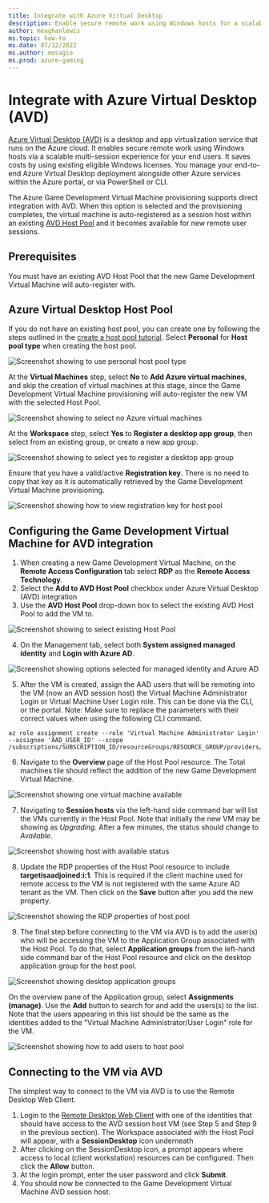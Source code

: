 ```yaml
---
title: Integrate with Azure Virtual Desktop
description: Enable secure remote work using Windows hosts for a scalable multi-session experience with Azure Virtual Desktop.
author: meaghanlewis
ms.topic: how-to
ms.date: 07/12/2022
ms.author: mosagie
ms.prod: azure-gaming
---
```


# Integrate with Azure Virtual Desktop (AVD)

[Azure Virtual Desktop (AVD)](https://azure.microsoft.com/services/virtual-desktop/#overview) is a desktop and app virtualization service that runs on the Azure cloud. It enables secure remote work using Windows hosts via a scalable multi-session experience for your end users. It saves costs by using existing eligible Windows licenses. You manage your end-to-end Azure Virtual Desktop deployment alongside other Azure services within the Azure portal, or via PowerShell or CLI.

The Azure Game Development Virtual Machine provisioning supports direct integration with AVD. When this option is selected and the provisioning completes, the virtual machine is auto-registered as a session host within an existing [AVD Host Pool](/azure/virtual-desktop/environment-setup#host-pools) and it becomes available for new remote user sessions.

## Prerequisites

You must have an existing AVD Host Pool that the new Game Development Virtual Machine will auto-register with.

## Azure Virtual Desktop Host Pool

If you do not have an existing host pool, you can create one by following the steps outlined in the [create a host pool tutorial](/azure/virtual-desktop/create-host-pools-azure-marketplace?tabs=azure-portal). Select **Personal** for **Host pool type** when creating the host pool.

![Screenshot showing to use personal host pool type](./media/integrate-azure-virtual-desktop/create-host-pool-personal.png)

At the **Virtual Machines** step, select **No** to **Add Azure virtual machines**, and skip the creation of virtual machines at this stage, since the Game Development Virtual Machine provisioning will auto-register the new VM with the selected Host Pool.

![Screenshot showing to select no Azure virtual machines](./media/integrate-azure-virtual-desktop/no-azure-vm.png)

At the **Workspace** step, select **Yes** to **Register a desktop app group**, then select from an existing group, or create a new app group.

![Screenshot showing to select yes to register a desktop app group](./media/integrate-azure-virtual-desktop/register-desktop-app-group.png)

Ensure that you have a valid/active **Registration key**. There is no need to copy that key as it is automatically retrieved by the Game Development Virtual Machine provisioning.

![Screenshot showing how to view registration key for host pool](./media/integrate-azure-virtual-desktop/registration-key.png)

## Configuring the Game Development Virtual Machine for AVD integration

1. When creating a new Game Development Virtual Machine, on the **Remote Access Configuration** tab select **RDP** as the **Remote Access Technology**.
2. Select the **Add to AVD Host Pool** checkbox under Azure Virtual Desktop (AVD) integration
3. Use the **AVD Host Pool** drop-down box to select the existing AVD Host Pool to add the VM to.

![Screenshot showing to select existing Host Pool](./media/integrate-azure-virtual-desktop/avd-integration.png)

4. On the Management tab, select both **System assigned managed identity** and **Login with Azure AD**.

![Screenshot showing options selected for managed identity and Azure AD](./media/integrate-azure-virtual-desktop/prerelease.png)

5. After the VM is created, assign the AAD users that will be remoting into the VM (now an AVD session host) the Virtual Machine Administrator Login or Virtual Machine User Login role. This can be done via the CLI, or the portal. Note: Make sure to replace the parameters with their correct values when using the following CLI command.

```azurecli-interactive
az role assignment create --role 'Virtual Machine Administrator Login' --assignee 'AAD_USER_ID' --scope /subscriptions/SUBSCRIPTION_ID/resourceGroups/RESOURCE_GROUP/providers/Microsoft.Compute/virtualMachines/VM_NAME
```

6. Navigate to the **Overview** page of the Host Pool resource. The Total machines tile should reflect the addition of the new Game Development Virtual Machine.

![Screenshot showing one virtual machine available](./media/integrate-azure-virtual-desktop/total-machines.png)

7. Navigating to **Session hosts** via the left-hand side command bar will list the VMs currently in the Host Pool. Note that initially the new VM may be showing as _Upgrading_. After a few minutes, the status should change to _Available_.

![Screenshot showing host with available status](./media/integrate-azure-virtual-desktop/available-status.png)

8. Update the RDP properties of the Host Pool resource to include **targetisaadjoined:i:1**. This is required if the client machine used for remote access to the VM is not registered with the same Azure AD tenant as the VM. Then click on the **Save** button after you add the new property.

![Screenshot showing the RDP properties of host pool](./media/integrate-azure-virtual-desktop/rdp-properties.png)

9. The final step before connecting to the VM via AVD is to add the user(s) who will be accessing the VM to the Application Group associated with the Host Pool. To do that, select **Application groups** from the left-hand side command bar of the Host Pool resource and click on the desktop application group for the host pool.

![Screenshot showing desktop application groups](./media/integrate-azure-virtual-desktop/application-groups.png)

On the overview pane of the Application group, select **Assignments (manage)**. Use the **Add** button to search for and add the users(s) to the list. Note that the users appearing in this list should be the same as the identities added to the "Virtual Machine Administrator/User Login" role for the VM.

![Screenshot showing how to add users to host pool](./media/integrate-azure-virtual-desktop/assignments.png)

## Connecting to the VM via AVD

The simplest way to connect to the VM via AVD is to use the Remote Desktop Web Client.

1. Login to the [Remote Desktop Web Client](https://client.wvd.microsoft.com/arm/webclient/index.html) with one of the identities that should have access to the AVD session host VM (see Step 5 and Step 9 in the previous section). The Workspace associated with the Host Pool will appear, with a **SessionDesktop** icon underneath
1. After clicking on the SessionDesktop icon, a prompt appears where access to local (client workstation) resources can be configured. Then click the **Allow** button.
1. At the login prompt, enter the user password and click **Submit**.
1. You should now be connected to the Game Development Virtual Machine AVD session host.
